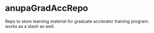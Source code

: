 # anupaGradAccRepo
Repo to store learning material for graduate acclerator training program. works as a stash as well.
